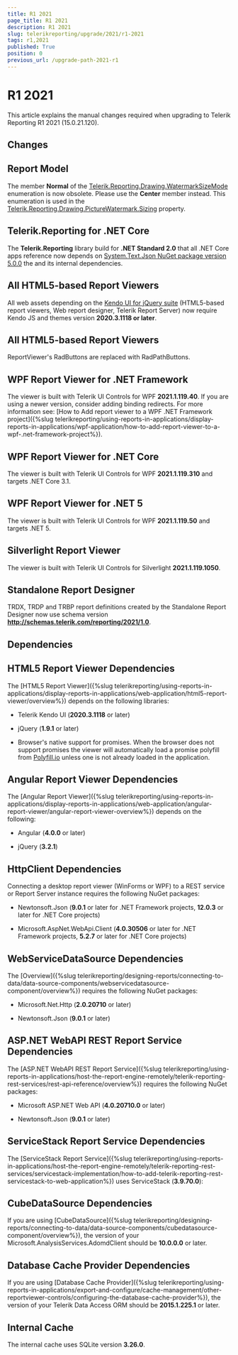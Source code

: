 ```yaml
---
title: R1 2021
page_title: R1 2021 
description: R1 2021
slug: telerikreporting/upgrade/2021/r1-2021
tags: r1,2021
published: True
position: 0
previous_url: /upgrade-path-2021-r1
---
```


# R1 2021

This article explains the manual changes required when upgrading to Telerik Reporting R1 2021 (15.0.21.120).

## Changes

## Report Model

The member __Normal__ of the [Telerik.Reporting.Drawing.WatermarkSizeMode](/reporting/api/Telerik.Reporting.Drawing.WatermarkSizeMode) enumeration is now obsolete. Please use the __Center__ member instead. This enumeration is used in the [Telerik.Reporting.Drawing.PictureWatermark.Sizing](/reporting/api/Telerik.Reporting.Drawing.PictureWatermark#Telerik_Reporting_Drawing_PictureWatermark_Sizing) property. 

## Telerik.Reporting for .NET Core

The __Telerik.Reporting__ library build for __.NET Standard 2.0__ that all .NET Core apps reference now depends on [System.Text.Json NuGet package version 5.0.0](https://www.nuget.org/packages/System.Text.Json/5.0.0) the  and its internal dependencies. 

## All HTML5-based Report Viewers

All web assets depending on the [Kendo UI for jQuery suite](https://www.telerik.com/kendo-ui) (HTML5-based report viewers, Web report designer, Telerik Report Server) now require Kendo JS and themes version __2020.3.1118 or later__. 

## All HTML5-based Report Viewers

ReportViewer's RadButtons are replaced with RadPathButtons. 

## WPF Report Viewer for .NET Framework

The viewer is built with Telerik UI Controls for WPF __2021.1.119.40__. If you are using a newer version, consider adding binding redirects. For more information see: [How to Add report viewer to a WPF .NET Framework project]({%slug telerikreporting/using-reports-in-applications/display-reports-in-applications/wpf-application/how-to-add-report-viewer-to-a-wpf-.net-framework-project%}).

## WPF Report Viewer for .NET Core

The viewer is built with Telerik UI Controls for WPF __2021.1.119.310__ and targets .NET Core 3.1. 

## WPF Report Viewer for .NET 5

The viewer is built with Telerik UI Controls for WPF __2021.1.119.50__ and targets .NET 5. 

## Silverlight Report Viewer

The viewer is built with Telerik UI Controls for Silverlight __2021.1.119.1050__. 

## Standalone Report Designer

TRDX, TRDP and TRBP report definitions created by the Standalone Report Designer now use schema version __http://schemas.telerik.com/reporting/2021/1.0__. 

## Dependencies

## HTML5 Report Viewer Dependencies

The [HTML5 Report Viewer]({%slug telerikreporting/using-reports-in-applications/display-reports-in-applications/web-application/html5-report-viewer/overview%}) depends on the following libraries: 

* Telerik Kendo UI (__2020.3.1118__ or later) 

* jQuery (__1.9.1__ or later) 

* Browser's native support for promises. When the browser does not support promises the viewer will automatically load a promise polyfill from [Polyfill.io](https://polyfill.io) unless one is not already loaded in the application. 

## Angular Report Viewer Dependencies

 The [Angular Report Viewer]({%slug telerikreporting/using-reports-in-applications/display-reports-in-applications/web-application/angular-report-viewer/angular-report-viewer-overview%}) depends on the following:  

* Angular (__4.0.0__ or later) 

* jQuery (__3.2.1__) 

## HttpClient Dependencies

Connecting a desktop report viewer (WinForms or WPF) to a REST service or Report Server instance requires the following NuGet packages: 

* Newtonsoft.Json (__9.0.1__ or later for .NET Framework projects, __12.0.3__ or later for .NET Core projects) 

* Microsoft.AspNet.WebApi.Client (__4.0.30506__ or later for .NET Framework projects, __5.2.7__ or later for .NET Core projects) 

## WebServiceDataSource Dependencies

The [Overview]({%slug telerikreporting/designing-reports/connecting-to-data/data-source-components/webservicedatasource-component/overview%}) requires the following NuGet packages: 

* Microsoft.Net.Http (__2.0.20710__ or later) 

* Newtonsoft.Json (__9.0.1__ or later) 

## ASP.NET WebAPI REST Report Service Dependencies

The [ASP.NET WebAPI REST Report Service]({%slug telerikreporting/using-reports-in-applications/host-the-report-engine-remotely/telerik-reporting-rest-services/rest-api-reference/overview%}) requires the following NuGet packages: 

* Microsoft ASP.NET Web API (__4.0.20710.0__ or later) 

* Newtonsoft.Json (__9.0.1__ or later) 

## ServiceStack Report Service Dependencies

The [ServiceStack Report Service]({%slug telerikreporting/using-reports-in-applications/host-the-report-engine-remotely/telerik-reporting-rest-services/servicestack-implementation/how-to-add-telerik-reporting-rest-servicestack-to-web-application%}) uses ServiceStack (__3.9.70.0__): 

## CubeDataSource Dependencies

If you are using [CubeDataSource]({%slug telerikreporting/designing-reports/connecting-to-data/data-source-components/cubedatasource-component/overview%}), the version of your Microsoft.AnalysisServices.AdomdClient should be __10.0.0.0__ or later. 

## Database Cache Provider Dependencies

If you are using [Database Cache Provider]({%slug telerikreporting/using-reports-in-applications/export-and-configure/cache-management/other-reportviewer-controls/configuring-the-database-cache-provider%}), the version of your Telerik Data Access ORM should be __2015.1.225.1__ or later. 

## Internal Cache

The internal cache uses SQLite version __3.26.0__.
